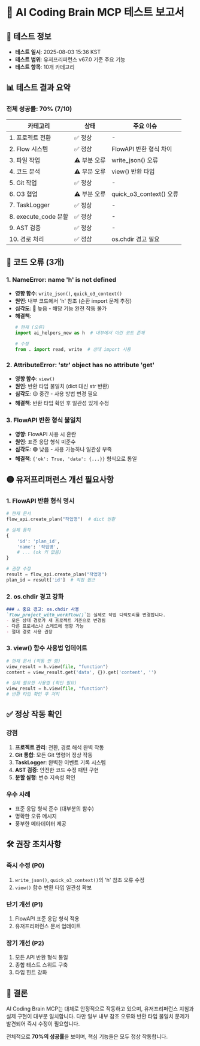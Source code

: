 
# 🧪 AI Coding Brain MCP 테스트 보고서

## 📅 테스트 정보
- **테스트 일시**: 2025-08-03 15:36 KST
- **테스트 범위**: 유저프리퍼런스 v67.0 기준 주요 기능
- **테스트 항목**: 10개 카테고리

## 📊 테스트 결과 요약

### 전체 성공률: 70% (7/10)

| 카테고리 | 상태 | 주요 이슈 |
|----------|------|-----------|
| 1. 프로젝트 전환 | ✅ 정상 | - |
| 2. Flow 시스템 | ✅ 정상 | FlowAPI 반환 형식 차이 |
| 3. 파일 작업 | ⚠️ 부분 오류 | write_json() 오류 |
| 4. 코드 분석 | ⚠️ 부분 오류 | view() 반환 타입 |
| 5. Git 작업 | ✅ 정상 | - |
| 6. O3 협업 | ⚠️ 부분 오류 | quick_o3_context() 오류 |
| 7. TaskLogger | ✅ 정상 | - |
| 8. execute_code 분할 | ✅ 정상 | - |
| 9. AST 검증 | ✅ 정상 | - |
| 10. 경로 처리 | ✅ 정상 | os.chdir 경고 필요 |

## 🔴 코드 오류 (3개)

### 1. NameError: name 'h' is not defined
- **영향 함수**: `write_json()`, `quick_o3_context()`
- **원인**: 내부 코드에서 'h' 참조 (순환 import 문제 추정)
- **심각도**: 🔴 높음 - 해당 기능 완전 작동 불가
- **해결책**: 
  ```python
  # 현재 (오류)
  import ai_helpers_new as h  # 내부에서 이런 코드 존재

  # 수정
  from . import read, write  # 상대 import 사용
  ```

### 2. AttributeError: 'str' object has no attribute 'get'
- **영향 함수**: `view()`
- **원인**: 반환 타입 불일치 (dict 대신 str 반환)
- **심각도**: 🟡 중간 - 사용 방법 변경 필요
- **해결책**: 반환 타입 확인 후 일관성 있게 수정

### 3. FlowAPI 반환 형식 불일치
- **영향**: FlowAPI 사용 시 혼란
- **원인**: 표준 응답 형식 미준수
- **심각도**: 🟢 낮음 - 사용 가능하나 일관성 부족
- **해결책**: `{'ok': True, 'data': {...}}` 형식으로 통일

## 🟡 유저프리퍼런스 개선 필요사항

### 1. FlowAPI 반환 형식 명시
```python
# 현재 문서
flow_api.create_plan("작업명")  # dict 반환

# 실제 동작
{
    'id': 'plan_id',
    'name': '작업명',
    # ... (ok 키 없음)
}

# 권장 수정
result = flow_api.create_plan("작업명")
plan_id = result['id']  # 직접 접근
```

### 2. os.chdir 경고 강화
```markdown
### ⚠️ 중요 경고: os.chdir 사용
`flow_project_with_workflow()`는 실제로 작업 디렉토리를 변경합니다.
- 모든 상대 경로가 새 프로젝트 기준으로 변경됨
- 다른 프로세스나 스레드에 영향 가능
- 절대 경로 사용 권장
```

### 3. view() 함수 사용법 업데이트
```python
# 현재 문서 (작동 안 함)
view_result = h.view(file, "function")
content = view_result.get('data', {}).get('content', '')

# 실제 필요한 사용법 (확인 필요)
view_result = h.view(file, "function")
# 반환 타입 확인 후 처리
```

## ✅ 정상 작동 확인

### 강점
1. **프로젝트 관리**: 전환, 경로 해석 완벽 작동
2. **Git 통합**: 모든 Git 명령어 정상 작동
3. **TaskLogger**: 완벽한 이벤트 기록 시스템
4. **AST 검증**: 안전한 코드 수정 패턴 구현
5. **분할 실행**: 변수 지속성 확인

### 우수 사례
- 표준 응답 형식 준수 (대부분의 함수)
- 명확한 오류 메시지
- 풍부한 메타데이터 제공

## 🛠️ 권장 조치사항

### 즉시 수정 (P0)
1. `write_json()`, `quick_o3_context()`의 'h' 참조 오류 수정
2. `view()` 함수 반환 타입 일관성 확보

### 단기 개선 (P1)
1. FlowAPI 표준 응답 형식 적용
2. 유저프리퍼런스 문서 업데이트

### 장기 개선 (P2)
1. 모든 API 반환 형식 통일
2. 종합 테스트 스위트 구축
3. 타입 힌트 강화

## 📝 결론

AI Coding Brain MCP는 대체로 안정적으로 작동하고 있으며, 유저프리퍼런스 지침과 실제 구현이 대부분 일치합니다. 
다만 일부 내부 참조 오류와 반환 타입 불일치 문제가 발견되어 즉시 수정이 필요합니다.

전체적으로 **70%의 성공률**을 보이며, 핵심 기능들은 모두 정상 작동합니다.
